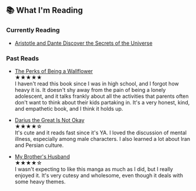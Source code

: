 ## 📚 What I'm Reading

### Currently Reading

- [Aristotle and Dante Discover the Secrets of the Universe](https://bookshop.org/p/books/aristotle-and-dante-discover-the-secrets-of-the-universe-benjamin-alire-saenz/7553153?ean=9781442408937&next=t)

### Past Reads

- [The Perks of Being a Wallflower](https://bookshop.org/p/books/the-perks-of-being-a-wallflower-stephen-chbosky/7061668?ean=9780671027346&next=t)<br>
<span class="rating">★★★★★</span><br>
I haven't read this book since I was in high school, and I forgot how heavy it is. It doesn't shy away from the pain of being a lonely adolescent, and it talks frankly about all the activities that parents often don't want to think about their kids partaking in. It's a very honest, kind, and empathetic book, and I think it holds up.

- [Darius the Great Is Not Okay](https://bookshop.org/p/books/darius-the-great-is-not-okay-adib-khorram/16449090?ean=9780525552970&next=t)<br>
<span class="rating">★★★★☆</span><br>
It's cute and it reads fast since it's YA. I loved the discussion of mental illness, especially among male characters. I also learned a lot about Iran and Persian culture.

- [My Brother's Husband](https://bookshop.org/p/books/my-brother-s-husband-volumes-1-2-gengoroh-tagame/8520603?ean=9780375715181&next=t)<br>
<span class="rating">★★★★☆</span><br>
I wasn't expecting to like this manga as much as I did, but I really enjoyed it. It's very cutesy and wholesome, even though it deals with some heavy themes.